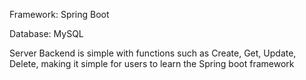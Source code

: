 Framework: Spring Boot

Database: MySQL

Server Backend is simple with functions such as Create, Get, Update, Delete, making it simple for users to learn the Spring boot framework

